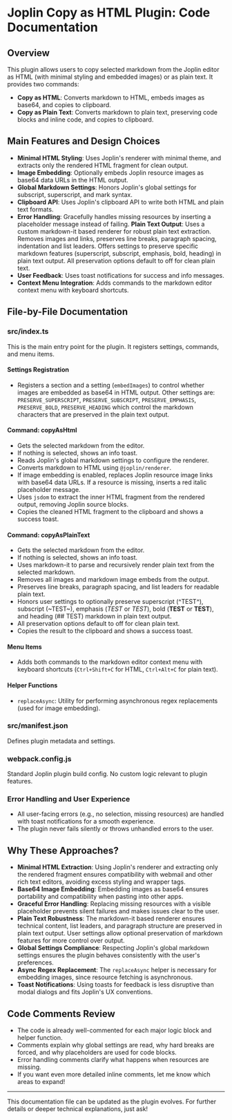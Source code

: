 # Joplin Copy as HTML Plugin: Code Documentation

## Overview
This plugin allows users to copy selected markdown from the Joplin editor as HTML (with minimal styling and embedded images) or as plain text. It provides two commands:
- **Copy as HTML**: Converts markdown to HTML, embeds images as base64, and copies to clipboard.
- **Copy as Plain Text**: Converts markdown to plain text, preserving code blocks and inline code, and copies to clipboard.

## Main Features and Design Choices
- **Minimal HTML Styling**: Uses Joplin's renderer with minimal theme, and extracts only the rendered HTML fragment for clean output.
- **Image Embedding**: Optionally embeds Joplin resource images as base64 data URLs in the HTML output.
- **Global Markdown Settings**: Honors Joplin's global settings for subscript, superscript, and mark syntax.
- **Clipboard API**: Uses Joplin's clipboard API to write both HTML and plain text formats.
- **Error Handling**: Gracefully handles missing resources by inserting a placeholder message instead of failing.
**Plain Text Output**: Uses a custom markdown-it based renderer for robust plain text extraction. Removes images and links, preserves line breaks, paragraph spacing, indentation and list leaders. Offers settings to preserve specific markdown features (superscript, subscript, emphasis, bold, heading) in plain text output. All preservation options default to off for clean plain text.
- **User Feedback**: Uses toast notifications for success and info messages.
- **Context Menu Integration**: Adds commands to the markdown editor context menu with keyboard shortcuts.

## File-by-File Documentation

### src/index.ts
This is the main entry point for the plugin. It registers settings, commands, and menu items.

#### Settings Registration
- Registers a section and a setting (`embedImages`) to control whether images are embedded as base64 in HTML output. Other settings are: `PRESERVE_SUPERSCRIPT`, `PRESERVE_SUBSCRIPT`, `PRESERVE_EMPHASIS`, `PRESERVE_BOLD`, `PRESERVE_HEADING` which control the markdown characters that are preserved in the plain text output.

#### Command: copyAsHtml
- Gets the selected markdown from the editor.
- If nothing is selected, shows an info toast.
- Reads Joplin's global markdown settings to configure the renderer.
- Converts markdown to HTML using `@joplin/renderer`.
- If image embedding is enabled, replaces Joplin resource image links with base64 data URLs. If a resource is missing, inserts a red italic placeholder message.
- Uses `jsdom` to extract the inner HTML fragment from the rendered output, removing Joplin source blocks.
- Copies the cleaned HTML fragment to the clipboard and shows a success toast.

#### Command: copyAsPlainText
- Gets the selected markdown from the editor.
- If nothing is selected, shows an info toast.
- Uses markdown-it to parse and recursively render plain text from the selected markdown.
- Removes all images and markdown image embeds from the output.
- Preserves line breaks, paragraph spacing, and list leaders for readable plain text.
- Honors user settings to optionally preserve superscript (^TEST^), subscript (~TEST~), emphasis (*TEST* or _TEST_), bold (**TEST** or __TEST__), and heading (## TEST) markdown in plain text output.
- All preservation options default to off for clean plain text.
- Copies the result to the clipboard and shows a success toast.

#### Menu Items
- Adds both commands to the markdown editor context menu with keyboard shortcuts (`Ctrl+Shift+C` for HTML, `Ctrl+Alt+C` for plain text).

#### Helper Functions
- `replaceAsync`: Utility for performing asynchronous regex replacements (used for image embedding).

### src/manifest.json
Defines plugin metadata and settings.

### webpack.config.js
Standard Joplin plugin build config. No custom logic relevant to plugin features.

### Error Handling and User Experience
- All user-facing errors (e.g., no selection, missing resources) are handled with toast notifications for a smooth experience.
- The plugin never fails silently or throws unhandled errors to the user.

## Why These Approaches?
-  **Minimal HTML Extraction**: Using Joplin's renderer and extracting only the rendered fragment ensures compatibility with webmail and other rich text editors, avoiding excess styling and wrapper tags.
-  **Base64 Image Embedding**: Embedding images as base64 ensures portability and compatibility when pasting into other apps.
-  **Graceful Error Handling**: Replacing missing resources with a visible placeholder prevents silent failures and makes issues clear to the user.
-  **Plain Text Robustness**: The markdown-it based renderer ensures technical content, list leaders, and paragraph structure are preserved in plain text output. User settings allow optional preservation of markdown features for more control over output.
-  **Global Settings Compliance**: Respecting Joplin's global markdown settings ensures the plugin behaves consistently with the user's preferences.
-  **Async Regex Replacement**: The `replaceAsync` helper is necessary for embedding images, since resource fetching is asynchronous.
- **Toast Notifications**: Using toasts for feedback is less disruptive than modal dialogs and fits Joplin's UX conventions.

## Code Comments Review
- The code is already well-commented for each major logic block and helper function.
- Comments explain why global settings are read, why hard breaks are forced, and why placeholders are used for code blocks.
- Error handling comments clarify what happens when resources are missing.
- If you want even more detailed inline comments, let me know which areas to expand!

---
This documentation file can be updated as the plugin evolves. For further details or deeper technical explanations, just ask!
